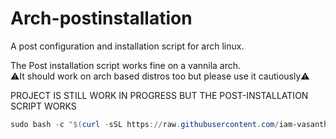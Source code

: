 # Arch-postinstallation
A post configuration and installation script for arch linux.

The Post installation script works fine on a vannila arch.  
⚠️It should work on arch based distros too but please use it cautiously⚠️

PROJECT IS STILL WORK IN PROGRESS BUT THE POST-INSTALLATION SCRIPT WORKS

```ps1
sudo bash -c "$(curl -sSL https://raw.githubusercontent.com/iam-vasanth/Arch-postinstallation/main/Scripts/Test.sh)"
```
